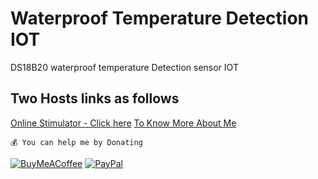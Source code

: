 # Waterproof Temperature Detection IOT
DS18B20 waterproof temperature Detection sensor IOT
## Two Hosts links as follows <br>
 [Online Stimulator - Click here](https://wokwi.com/projects/432758200180907009)
 [To Know More About Me](https://www.rohantkini.in/)

        
```💰 You can help me by Donating```

[![BuyMeACoffee](https://img.shields.io/badge/Buy%20Me%20a%20Coffee-ffdd00?style=for-the-badge&logo=buy-me-a-coffee&logoColor=black)](https://buymeacoffee.com/rohankini) [![PayPal](https://img.shields.io/badge/PayPal-00457C?style=for-the-badge&logo=paypal&logoColor=white)](https://paypal.me/RohanKinirk) 


